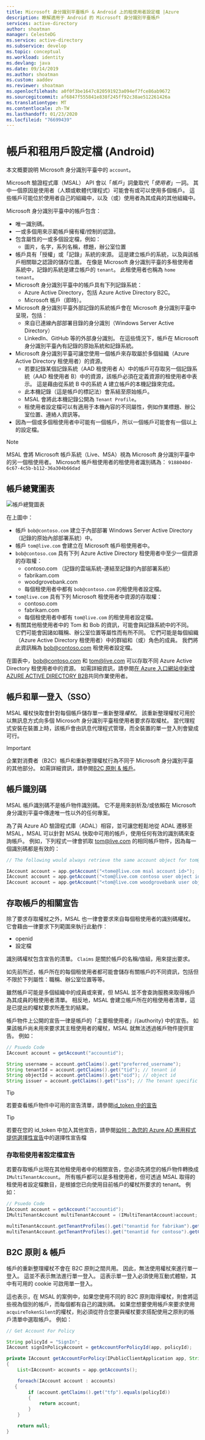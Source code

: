 ```yaml
---
title: Microsoft 身分識別平臺帳戶 & Android 上的租使用者設定檔 |Azure
description: 瞭解適用于 Android 的 Microsoft 身分識別平臺帳戶
services: active-directory
author: shoatman
manager: CelesteDG
ms.service: active-directory
ms.subservice: develop
ms.topic: conceptual
ms.workload: identity
ms.devlang: java
ms.date: 09/14/2019
ms.author: shoatman
ms.custom: aaddev
ms.reviewer: shoatman
ms.openlocfilehash: a0f0f3be1647c820591923a094ef7fce86ab9672
ms.sourcegitcommit: af6847f555841e838f245ff92c38ae512261426a
ms.translationtype: MT
ms.contentlocale: zh-TW
ms.lasthandoff: 01/23/2020
ms.locfileid: "76699439"
---
```

# <a name="accounts--tenant-profiles-android"></a>帳戶和租用戶設定檔 (Android)

本文概要說明 Microsoft 身分識別平臺中的 `account`。

Microsoft 驗證程式庫（MSAL） API 會以「*帳戶*」詞彙取代「*使用者*」一詞。 其中一個原因是使用者（人類或軟體代理程式）可能會有或可以使用多個帳戶。 這些帳戶可能位於使用者自己的組織中，以及（或）使用者為其成員的其他組織中。

Microsoft 身分識別平臺中的帳戶包含：

- 唯一識別碼。  
- 一或多個用來示範帳戶擁有權/控制的認證。
- 包含屬性的一或多個設定檔，例如：
  - 圖片，名字，系列名稱，標題，辦公室位置
- 帳戶具有「授權」或「記錄」系統的來源。 這是建立帳戶的系統，以及與該帳戶相關聯之認證的儲存位置。 在像是 Microsoft 身分識別平臺的多租使用者系統中，記錄的系統是建立帳戶的 `tenant`。 此租使用者也稱為 `home tenant`。
- Microsoft 身分識別平臺中的帳戶具有下列記錄系統：
  - Azure Active Directory，包括 Azure Active Directory B2C。
  - Microsoft 帳戶（即時）。
- Microsoft 身分識別平臺外部記錄的系統帳戶會在 Microsoft 身分識別平臺中呈現，包括：
  - 來自已連線內部部署目錄的身分識別（Windows Server Active Directory）
  - LinkedIn、GitHub 等的外部身分識別。
  在這些情況下，帳戶在 Microsoft 身分識別平臺內有記錄的原始系統和記錄系統。
- Microsoft 身分識別平臺可讓您使用一個帳戶來存取屬於多個組織（Azure Active Directory 租使用者）的資源。
  - 若要記錄某個記錄系統（AAD 租使用者 A）中的帳戶可存取另一個記錄系統（AAD 租使用者 B）中的資源，該帳戶必須在定義資源的租使用者中表示。 這是藉由從系統 B 中的系統 A 建立帳戶的本機記錄來完成。
  - 此本機記錄（這是帳戶的標記法）會系結至原始帳戶。
  - MSAL 會將此本機記錄公開為 `Tenant Profile`。
  - 租使用者設定檔可以有適用于本機內容的不同屬性，例如作業標題、辦公室位置、連絡人資訊等。
- 因為一個或多個租使用者中可能有一個帳戶，所以一個帳戶可能會有一個以上的設定檔。

> [!NOTE]
> MSAL 會將 Microsoft 帳戶系統（Live、MSA）視為 Microsoft 身分識別平臺中的另一個租使用者。 Microsoft 帳戶租使用者的租使用者識別碼為： `9188040d-6c67-4c5b-b112-36a304b66dad`

## <a name="account-overview-diagram"></a>帳戶總覽圖表

![帳戶總覽圖表](./media/accounts-overview/accounts-overview.png)

在上圖中：

- 帳戶 `bob@contoso.com` 建立于內部部署 Windows Server Active Directory （記錄的原始內部部署系統）中。
- 帳戶 `tom@live.com` 會建立在 Microsoft 帳戶租使用者中。
- `bob@contoso.com` 具有下列 Azure Active Directory 租使用者中至少一個資源的存取權：
  - contoso.com （記錄的雲端系統-連結至記錄的內部部署系統）
  - fabrikam.com
  - woodgrovebank.com
  - 每個租使用者中都有 `bob@contoso.com` 的租使用者設定檔。
- `tom@live.com` 具有下列 Microsoft 租使用者中資源的存取權：
  - contoso.com
  - fabrikam.com
  - 每個租使用者中都有 `tom@live.com` 的租使用者設定檔。
- 有關其他租使用者中的 Tom 和 Bob 的資訊，可能會與記錄系統中的不同。 它們可能會因諸如職稱、辦公室位置等屬性而有所不同。 它們可能是每個組織（Azure Active Directory 租使用者）中的群組和（或）角色的成員。 我們將此資訊稱為 bob@contoso.com 租使用者設定檔。

在圖表中，bob@contoso.com 和 tom@live.com 可以存取不同 Azure Active Directory 租使用者中的資源。 如需詳細資訊，請參閱[在 Azure 入口網站中新增 AZURE ACTIVE DIRECTORY B2B](https://docs.microsoft.com/azure/active-directory/b2b/add-users-administrator)共同作業使用者。

## <a name="accounts-and-single-sign-on-sso"></a>帳戶和單一登入（SSO）

MSAL 權杖快取會針對每個帳戶儲存單一重新整理*權杖*。 該重新整理權杖可用於以無訊息方式向多個 Microsoft 身分識別平臺租使用者要求存取權杖。 當代理程式安裝在裝置上時，該帳戶會由訊息代理程式管理，而全裝置的單一登入則會變成可行。

> [!IMPORTANT]
> 企業對消費者（B2C）帳戶和重新整理權杖行為不同于 Microsoft 身分識別平臺的其他部分。 如需詳細資訊，請參閱[B2C 原則 & 帳戶](#b2c-policies--accounts)。

## <a name="account-identifiers"></a>帳戶識別碼

MSAL 帳戶識別碼不是帳戶物件識別碼。 它不是用來剖析及/或依賴在 Microsoft 身分識別平臺中傳達唯一性以外的任何專案。

為了與 Azure AD 驗證程式庫（ADAL）相容，並可讓您輕鬆地從 ADAL 遷移至 MSAL，MSAL 可以針對 MSAL 快取中可用的帳戶，使用任何有效的識別碼來查詢帳戶。  例如，下列程式一律會抓取 tom@live.com 的相同帳戶物件，因為每一個識別碼都是有效的：

```java
// The following would always retrieve the same account object for tom@live.com because each identifier is valid

IAccount account = app.getAccount("<tome@live.com msal account id>");
IAccount account = app.getAccount("<tom@live.com contoso user object id>");
IAccount account = app.getAccount("<tom@live.com woodgrovebank user object id>");
```

## <a name="accessing-claims-about-an-account"></a>存取帳戶的相關宣告

除了要求存取權杖之外，MSAL 也一律會要求來自每個租使用者的識別碼權杖。 它會藉由一律要求下列範圍來執行此動作：

- openid
- 設定檔

識別碼權杖包含宣告的清單。 `Claims` 是關於帳戶的名稱/值組，用來提出要求。

如先前所述，帳戶所在的每個租使用者都可能會儲存有關帳戶的不同資訊，包括但不限於下列屬性：職稱、辦公室位置等等。

雖然帳戶可能是多個組織中的成員或來賓，但 MSAL 並不會查詢服務來取得帳戶為其成員的租使用者清單。 相反地，MSAL 會建立帳戶所在的租使用者清單，這是已提出的權杖要求所產生的結果。

帳戶物件上公開的宣告一律是帳戶的「主要租使用者」/{authority} 中的宣告。 如果該帳戶尚未用來要求其主租使用者的權杖，MSAL 就無法透過帳戶物件提供宣告。  例如：

```java
// Psuedo Code
IAccount account = getAccount("accountid");

String username = account.getClaims().get("preferred_username");
String tenantId = account.getClaims().get("tid"); // tenant id
String objectId = account.getClaims().get("oid"); // object id
String issuer = account.getClaims().get("iss"); // The tenant specific authority that issued the id_token
```

> [!TIP]
> 若要查看帳戶物件中可用的宣告清單，請參閱[id_token 中的宣告](https://docs.microsoft.com/azure/active-directory/develop/id-tokens#claims-in-an-id_token)

> [!TIP]
> 若要在您的 id_token 中加入其他宣告，請參閱[如何：為您的 Azure AD 應用程式提供選擇性宣告](https://docs.microsoft.com/azure/active-directory/develop/active-directory-optional-claims)中的選擇性宣告檔

### <a name="access-tenant-profile-claims"></a>存取租使用者設定檔宣告

若要存取帳戶出現在其他租使用者中的相關宣告，您必須先將您的帳戶物件轉換成 `IMultiTenantAccount`。 所有帳戶都可以是多租使用者，但可透過 MSAL 取得的租使用者設定檔數目，是根據您已向使用目前帳戶的權杖所要求的 tenant。  例如：

```java
// Psuedo Code
IAccount account = getAccount("accountid");
IMultiTenantAccount multiTenantAccount = (IMultiTenantAccount)account;

multiTenantAccount.getTenantProfiles().get("tenantid for fabrikam").getClaims().get("family_name");
multiTenantAccount.getTenantProfiles().get("tenantid for contoso").getClaims().get("family_name");
```

## <a name="b2c-policies--accounts"></a>B2C 原則 & 帳戶

帳戶的重新整理權杖不會在 B2C 原則之間共用。 因此，無法使用權杖來進行單一登入。 這並不表示無法進行單一登入。 這表示單一登入必須使用互動式體驗，其中有可用的 cookie 可啟用單一登入。

這也表示，在 MSAL 的案例中，如果您使用不同的 B2C 原則取得權杖，則會將這些視為個別的帳戶，而每個都有自己的識別碼。 如果您想要使用帳戶來要求使用 `acquireTokenSilent`的權杖，則必須從符合您要與權杖要求搭配使用之原則的帳戶清單中選取帳戶。 例如：

```java
// Get Account For Policy

String policyId = "SignIn";
IAccount signInPolicyAccount = getAccountForPolicyId(app, policyId);

private IAccount getAccountForPolicy(IPublicClientApplication app, String policyId)
{
    List<IAccount> accounts = app.getAccounts();

    foreach(IAccount account : accounts)
   {
        if (account.getClaims().get("tfp").equals(policyId))
        {
            return account;
        }
    }

    return null;
}
```
